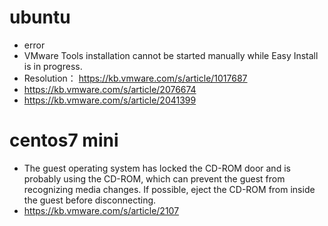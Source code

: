 # ubuntu
* error
* VMware Tools installation cannot be started manually while Easy Install is in progress.
* Resolution： https://kb.vmware.com/s/article/1017687
* https://kb.vmware.com/s/article/2076674
* https://kb.vmware.com/s/article/2041399

# centos7 mini
* The guest operating system has locked the CD-ROM door and is probably using the CD-ROM, 
    which can prevent the guest from recognizing media changes. 
    If possible, eject the CD-ROM from inside the guest before disconnecting.
* https://kb.vmware.com/s/article/2107    
